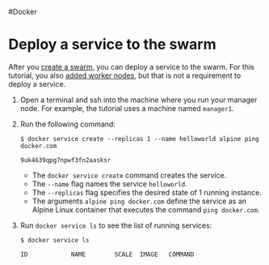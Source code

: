 #Docker 
# Deploy a service to the swarm
After you [create a swarm](https://docs.docker.com/engine/swarm/swarm-tutorial/create-swarm/), you can deploy a service to the swarm. For this tutorial, you also [added worker nodes](https://docs.docker.com/engine/swarm/swarm-tutorial/add-nodes/), but that is not a requirement to deploy a service.

1.  Open a terminal and ssh into the machine where you run your manager node. For example, the tutorial uses a machine named `manager1`.
    
2.  Run the following command:
    
    ```
    $ docker service create --replicas 1 --name helloworld alpine ping docker.com
    
    9uk4639qpg7npwf3fn2aasksr
    ```
    
    -   The `docker service create` command creates the service.
    -   The `--name` flag names the service `helloworld`.
    -   The `--replicas` flag specifies the desired state of 1 running instance.
    -   The arguments `alpine ping docker.com` define the service as an Alpine Linux container that executes the command `ping docker.com`.
3.  Run `docker service ls` to see the list of running services:
    
    ```
    $ docker service ls
    
    ID            NAME        SCALE  IMAGE   COMMAND
    ```